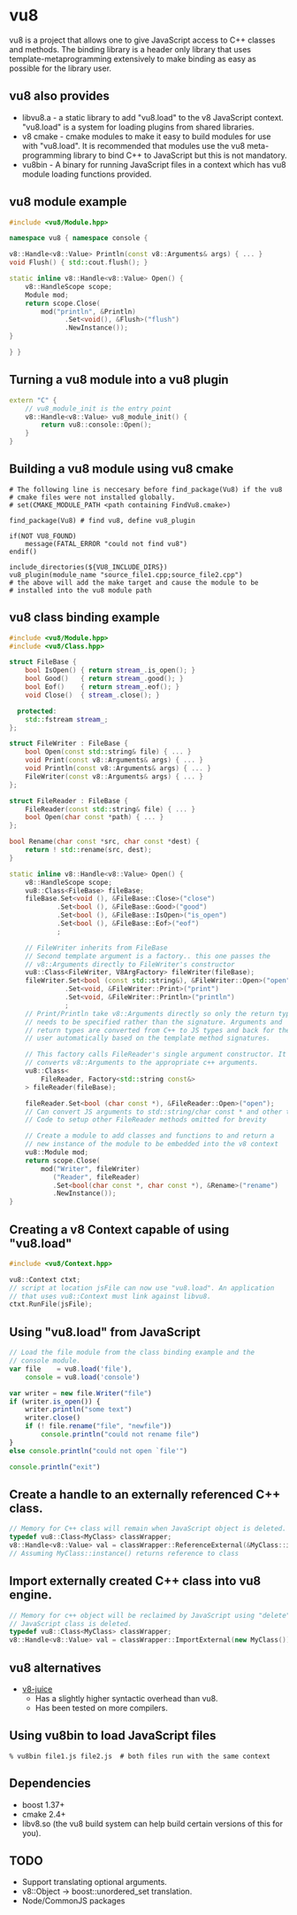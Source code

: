 # vu8

vu8 is a project that allows one to give JavaScript access to C++ classes and methods. The binding library is a header only library that uses template-metaprogramming extensively to make binding as easy as possible for the library user.

## vu8 also provides

* libvu8.a - a static library to add "vu8.load" to the v8 JavaScript context. "vu8.load" is a system for loading plugins from shared libraries.
* v8 cmake - cmake modules to make it easy to build modules for use with "vu8.load". It is recommended that modules use the vu8 meta-programming library to bind C++ to JavaScript but this is not mandatory.
* vu8bin - A binary for running JavaScript files in a context which has vu8 module loading functions provided.

## vu8 module example
```c++
#include <vu8/Module.hpp>

namespace vu8 { namespace console {

v8::Handle<v8::Value> Println(const v8::Arguments& args) { ... }
void Flush() { std::cout.flush(); }

static inline v8::Handle<v8::Value> Open() {
    v8::HandleScope scope;
    Module mod;
    return scope.Close(
        mod("println", &Println)
              .Set<void(), &Flush>("flush")
              .NewInstance());
}

} }
```

## Turning a vu8 module into a vu8 plugin
```c++
extern "C" {
    // vu8_module_init is the entry point
    v8::Handle<v8::Value> vu8_module_init() {
        return vu8::console::Open();
    }
}
```

## Building a vu8 module using vu8 cmake
```
# The following line is neccesary before find_package(Vu8) if the vu8
# cmake files were not installed globally.
# set(CMAKE_MODULE_PATH <path containing FindVu8.cmake>)

find_package(Vu8) # find vu8, define vu8_plugin

if(NOT VU8_FOUND)
    message(FATAL_ERROR "could not find vu8")
endif()

include_directories(${VU8_INCLUDE_DIRS})
vu8_plugin(module_name "source_file1.cpp;source_file2.cpp")
# the above will add the make target and cause the module to be
# installed into the vu8 module path
```


## vu8 class binding example
```c++
#include <vu8/Module.hpp>
#include <vu8/Class.hpp>

struct FileBase {
    bool IsOpen() { return stream_.is_open(); }
    bool Good()   { return stream_.good(); }
    bool Eof()    { return stream_.eof(); }
    void Close()  { stream_.close(); }

  protected:
    std::fstream stream_;
};

struct FileWriter : FileBase {
    bool Open(const std::string& file) { ... }
    void Print(const v8::Arguments& args) { ... }
    void Println(const v8::Arguments& args) { ... }
    FileWriter(const v8::Arguments& args) { ... }
};

struct FileReader : FileBase {
    FileReader(const std::string& file) { ... }
    bool Open(char const *path) { ... }
};

bool Rename(char const *src, char const *dest) {
    return ! std::rename(src, dest);
}

static inline v8::Handle<v8::Value> Open() {
    v8::HandleScope scope;
    vu8::Class<FileBase> fileBase;
    fileBase.Set<void (), &FileBase::Close>("close")
            .Set<bool (), &FileBase::Good>("good")
            .Set<bool (), &FileBase::IsOpen>("is_open")
            .Set<bool (), &FileBase::Eof>("eof")
            ;

    // FileWriter inherits from FileBase
    // Second template argument is a factory.. this one passes the
    // v8::Arguments directly to FileWriter's constructor
    vu8::Class<FileWriter, V8ArgFactory> fileWriter(fileBase);
    fileWriter.Set<bool (const std::string&), &FileWriter::Open>("open")
              .Set<void, &FileWriter::Print>("print")
              .Set<void, &FileWriter::Println>("println")
              ;
    // Print/Println take v8::Arguments directly so only the return type
    // needs to be specified rather than the signature. Arguments and
    // return types are converted from C++ to JS types and back for the
    // user automatically based on the template method signatures.

    // This factory calls FileReader's single argument constructor. It
    // converts v8::Arguments to the appropriate c++ arguments.
    vu8::Class<
        FileReader, Factory<std::string const&>
    > fileReader(fileBase);

    fileReader.Set<bool (char const *), &FileReader::Open>("open");
    // Can convert JS arguments to std::string/char const * and other types
    // Code to setup other FileReader methods omitted for brevity

    // Create a module to add classes and functions to and return a
    // new instance of the module to be embedded into the v8 context
    vu8::Module mod;
    return scope.Close(
        mod("Writer", fileWriter)
           ("Reader", fileReader)
           .Set<bool(char const *, char const *), &Rename>("rename")
           .NewInstance());
}
```

## Creating a v8 Context capable of using "vu8.load"
```c++
#include <vu8/Context.hpp>

vu8::Context ctxt;
// script at location jsFile can now use "vu8.load". An application
// that uses vu8::Context must link against libvu8.
ctxt.RunFile(jsFile);
```

## Using "vu8.load" from JavaScript
```javascript
// Load the file module from the class binding example and the
// console module.
var file    = vu8.load('file'),
    console = vu8.load('console')

var writer = new file.Writer("file")
if (writer.is_open()) {
    writer.println("some text")
    writer.close()
    if (! file.rename("file", "newfile"))
        console.println("could not rename file")
}
else console.println("could not open `file'")

console.println("exit")
```

## Create a handle to an externally referenced C++ class.
```c++
// Memory for C++ class will remain when JavaScript object is deleted.
typedef vu8::Class<MyClass> classWrapper;
v8::Handle<v8::Value> val = classWrapper::ReferenceExternal(&MyClass::instance());
// Assuming MyClass::instance() returns reference to class
```

## Import externally created C++ class into vu8 engine.
```c++
// Memory for c++ object will be reclaimed by JavaScript using "delete" when
// JavaScript class is deleted.
typedef vu8::Class<MyClass> classWrapper;
v8::Handle<v8::Value> val = classWrapper::ImportExternal(new MyClass());
```

## vu8 alternatives
* [v8-juice](http://code.google.com/p/v8-juice/)
    * Has a slightly higher syntactic overhead than vu8.
    * Has been tested on more compilers.

## Using vu8bin to load JavaScript files
    % vu8bin file1.js file2.js  # both files run with the same context

## Dependencies
* boost 1.37+
* cmake 2.4+
* libv8.so (the vu8 build system can help build certain versions of this for you).

## TODO
* Support translating optional arguments.
* v8::Object -> boost::unordered_set translation.
* Node/CommonJS packages
